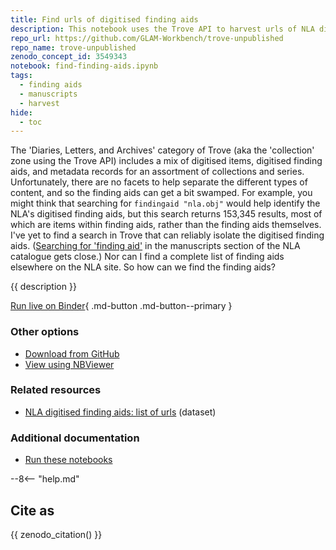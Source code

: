 ```yaml
---
title: Find urls of digitised finding aids
description: This notebook uses the Trove API to harvest urls of NLA digitised finding aids from a search in the `collection` zone.
repo_url: https://github.com/GLAM-Workbench/trove-unpublished
repo_name: trove-unpublished
zenodo_concept_id: 3549343
notebook: find-finding-aids.ipynb
tags:
  - finding aids
  - manuscripts
  - harvest
hide:
  - toc
---
```


The 'Diaries, Letters, and Archives' category of Trove (aka the 'collection' zone using the Trove API) includes a mix of digitised items, digitised finding aids, and metadata records for an assortment of collections and series. Unfortunately, there are no facets to help separate the different types of content, and so the finding aids can get a bit swamped. For example, you might think that searching for `findingaid "nla.obj"` would help identify the NLA's digitised finding aids, but this search returns 153,345 results, most of which are items within finding aids, rather than the finding aids themselves. I've yet to find a search in Trove that can reliably isolate the digitised finding aids. ([Searching for 'finding aid'](https://catalogue.nla.gov.au/Search/Home?lookfor=findingaid&type=all&limit%5B%5D=&submit=Find&limit%5B%5D=format%3AManuscript) in the manuscripts section of the NLA catalogue gets close.) Nor can I find a complete list of finding aids elsewhere on the NLA site. So how can we find the finding aids?

{{ description }}

[Run live on Binder](https://mybinder.org/v2/gh/GLAM-Workbench/{{repo_name}}/master?urlpath=lab%2Ftree%2F{{notebook}}){ .md-button .md-button--primary }

### Other options

* [Download from GitHub](https://github.com/GLAM-Workbench/{{repo_name}}/blob/master/{{notebook}})
* [View using NBViewer](https://nbviewer.jupyter.org/github/GLAM-Workbench/{{repo_name}}/blob/master/{{notebook}})

### Related resources

* [NLA digitised finding aids: list of urls](finding-aids-urls.md) (dataset)

### Additional documentation

* [Run these notebooks](../#run-these-notebooks)

--8<-- "help.md"

## Cite as

{{ zenodo_citation() }}